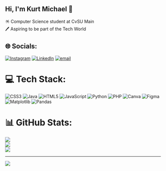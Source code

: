 ## Hi, I'm Kurt Michael 🏸

🪅 Computer Science student at CvSU Main<br/>
🖊 Aspiring to be part of the Tech World<br/>

## 🌐 Socials:
[![Instagram](https://img.shields.io/badge/Instagram-%23E4405F.svg?logo=Instagram&logoColor=white)](https://instagram.com/this_is_kurtt) [![LinkedIn](https://img.shields.io/badge/LinkedIn-%230077B5.svg?logo=linkedin&logoColor=white)](https://www.linkedin.com/in/kurt-michael-mirafelix-434069298/) [![email](https://img.shields.io/badge/Email-D14836?logo=gmail&logoColor=white)](mailto:kmirafelix@gmail.com) 

# 💻 Tech Stack:
![CSS3](https://img.shields.io/badge/css3-%231572B6.svg?style=for-the-badge&logo=css3&logoColor=white) ![Java](https://img.shields.io/badge/java-%23ED8B00.svg?style=for-the-badge&logo=openjdk&logoColor=white) ![HTML5](https://img.shields.io/badge/html5-%23E34F26.svg?style=for-the-badge&logo=html5&logoColor=white) ![JavaScript](https://img.shields.io/badge/javascript-%23323330.svg?style=for-the-badge&logo=javascript&logoColor=%23F7DF1E) ![Python](https://img.shields.io/badge/python-3670A0?style=for-the-badge&logo=python&logoColor=ffdd54) ![PHP](https://img.shields.io/badge/php-%23777BB4.svg?style=for-the-badge&logo=php&logoColor=white) ![Canva](https://img.shields.io/badge/Canva-%2300C4CC.svg?style=for-the-badge&logo=Canva&logoColor=white) ![Figma](https://img.shields.io/badge/figma-%23F24E1E.svg?style=for-the-badge&logo=figma&logoColor=white) ![Matplotlib](https://img.shields.io/badge/Matplotlib-%23ffffff.svg?style=for-the-badge&logo=Matplotlib&logoColor=black) ![Pandas](https://img.shields.io/badge/pandas-%23150458.svg?style=for-the-badge&logo=pandas&logoColor=white)
# 📊 GitHub Stats:
![](https://github-readme-stats.vercel.app/api?username=coco1oco&theme=gruvbox&hide_border=false&include_all_commits=false&count_private=false)<br/>
![](https://nirzak-streak-stats.vercel.app/?user=coco1oco&theme=gruvbox&hide_border=false)<br/>
![](https://github-readme-stats.vercel.app/api/top-langs/?username=coco1oco&theme=gruvbox&hide_border=false&include_all_commits=false&count_private=false&layout=compact)

---
[![](https://visitcount.itsvg.in/api?id=coco1oco&icon=0&color=0)](https://visitcount.itsvg.in)

<!-- Proudly created with GPRM ( https://gprm.itsvg.in ) -->
